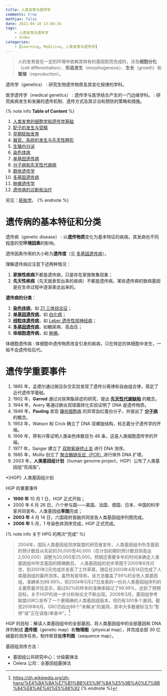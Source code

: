 ```yaml
---
title: 人类发育与遗传学
comments: true
mathjax: false
date: 2021-04-10 13:50:34
tags:
    - 人类发育与遗传学
    - Index
categories:
    - [Learning, Medicine, 人类发育与遗传学]
---
```


> 人的发育是在一定的环境中依赖其特有的基因型而完成的，涉及**细胞分化**（cell
> differentiation）、**形态发生**（morphogenesis）、**生长**（growth）和**繁殖**（reproduction）。

遗传学（genetics）
: 研究生物遗传物质及其变化规律的学科。

医学遗传学（medical genetics）
: 遗传学与医学结合产生的一门边缘学科。
: 研究疾病发生和发展的遗传机制、遗传方式及其诊治和预防的策略和措施。

<!-- more -->

{% note info **Table of Content** %}
1. <a href="{% post_path 人类发育的细胞学和遗传学基础 %}">人类发育的细胞学和遗传学基础</a>
2. <a href="{% post_path 配子的发生与受精 %}">配子的发生与受精</a>
3. <a href="{% post_path 人胚发生和早期发育 %}">早期胚胎发育</a>
4. <a href="{% post_path 器官、系统的发生与先天性畸形 %}">器官、系统的发生与先天性畸形</a>
5. <a href="{% post_path 生殖内分泌 %}">生殖内分泌</a>
6. <a href="{% post_path 染色体病 %}">染色体病</a>
7. <a href="{% post_path 单基因遗传病 %}">单基因遗传病</a>
8. <a href="{% post_path 分子病和先天性代谢病 %}">分子病和先天性代谢病</a>
9. <a href="{% post_path 群体遗传学 %}">群体遗传学</a>
10. <a href="{% post_path 多基因遗传病 %}">多基因遗传病</a>
11. <a href="{% post_path 肿瘤遗传学 %}">肿瘤遗传学</a>
12. <a href="{% post_path 遗传病的诊断和治疗 %}">遗传病的诊断和治疗</a>

另见：<a href="{% post_path 胚胎学 %}">胚胎学</a>。
{% endnote %}

# 遗传病的基本特征和分类

遗传病（genetic disease）
: 以**遗传物质**变化为基本特征的疾病，其发病也不同程度的受**环境因素**的影响。

遗传因素作用的大小称为**遗传度**（见
<a href="{% post_path 多基因遗传病 %}#遗传度">多基因遗传病</a>）。

理解遗传病应注意下述两种情况：
1. **家族性疾病**不都是遗传病，只是存在家族聚集现象；
2. **先天性疾病**（先天就表型出来的疾病）不都是遗传病，某些遗传病的致病基因是在生命过程中逐渐表达出来的。

**遗传病的分类**：
1. <a href="{% post_path 染色体病 %}">**染色体病**</a>，如 <a href="{% post_path 染色体病 %}#21-三体综合征">21 三体综合征</a>；
2. <a href="{% post_path 单基因遗传病 %}">**单基因遗传病**</a>，如 <a href="{% post_path 分子病和先天性代谢病 %}?highlight=白化病#氨基酸代谢病">白化病</a>；
3. <a href="{% post_path 单基因遗传病 %}#线粒体遗传病">**线粒体遗传病**</a>，如 <a href="{% post_path 单基因遗传病 %}#常见线粒体遗传病">Leber 遗传性视神经病</a>；
4. <a href="{% post_path 多基因遗传病 %}">**多基因遗传病**</a>，如糖尿病、高血压；
5. **体细胞遗传病**，如 <a href="{% post_path 肿瘤遗传学 %}">肿瘤</a>。

体细胞遗传病
: 体细胞中遗传物质改变引发的疾病，只在特定的体细胞中发生，一般不会遗传给后代。

# 遗传学重要事件

1. 1865 年，孟德尔通过豌豆杂交实验发现了遗传分离律和自由组合律，萸定了近代遗传学基础。
2. 1902 年，**Garrod** 通过对尿黑酯尿症的研究，提出 <a href="{% post_path 分子病和先天性代谢病 %}#">**先天性代谢缺陷**</a> 的概念。
4. 1944 年，Avery 等通过肺炎双球菌转化实验证明了 DNA 是遗传物质。
6. 1949 年，**Pauling** 发现 <a href="{% post_path 分子病和先天性代谢病 %}?highlight=镰状细胞病#异常血红蛋白病类型">镰状细胞病</a> 的异常血红蛋白分子，并提出了 <a href="{% post_path 分子病和先天性代谢病 %}#">**分子病**</a> 的概念。
5. 1953 年，Watson 和 Crick 确立了 DNA 双螺旋结构，标志着分子遗传学的开端。
3. 1956 年，蒋有兴等证明人类染色体数目为 46 条，这是人类细胞遗传学的开端。
7. 1977 年，Sanger 建立了 <a href="{% post_path 人类发育的细胞学和遗传学基础 %}?highlight=双脱氧链终止法#dna-测序">双脱氧链终止法</a> 进行 DNA 测序。
8. 1985 年，Mullis 创立了 <a href="{% post_path 人类发育的细胞学和遗传学基础 %}?highlight=聚合酶链反应 PCR#PCR">聚合酶链反应（PCR）</a>进行体外 DNA 扩增。
9. 2003 年，**人类基因组计划**（human genome project，HGP）公布了人类基因组“完成版”。

*[HGP]: 人类基因组计划

HGP 的重要事件
- **1990 年** 10 月 1 日，HGP 正式开始；
- 2000 年 6 月 26 日，六个参与国——美国、法国、德国、日本、中国的科学家共同宣布，人类基因组**草图**完成；
- **2003 年** 4 月 14 日，六国政府首脑共同宣告人类基因组序列图完成。
- **2006 年** 5 月，1 号染色体测序完成，HGP 正式完成。

{% note info 关于 HPG 的两次“完成” %}
> 2004年，国际人类基因组测序联盟的研究者宣布，人类基因组中所含基因的预计数目从先前的30,000至40,000（在计划初期的预计数目则高达2,000,000）调整为20,000至25,000。预期还需要多年的时间来确定人类基因组中所含基因的精确数目。
> 人类基因组的初步草图于2000年6月问世，到2001年2月完成并发表了工作草案，随后在2003年4月14日完成了人类基因组的最终测序。虽然有报导称，该方法覆盖了99%的全色人类基因组，准确率为99.99%，但2004年5月27日发表的一份对人类基因组序列的主要质量评估显示，超过92%的样本的准确率超过了99.99%，达到了预期目标。关于HGP的进一步分析和论文不断出现。2009年3月，基因组参考联盟(GRC)发布了一个更精确的人类基因组版本，但仍有300多个漏洞。截至2019年6月，GRC仍指出89个“未解决”的漏洞，其中大多数被标注为“暂停”或“正在调查/审查中”。[^1]

[^1]: https://zh.wikipedia.org/zh-hans/%E4%BA%BA%E7%B1%BB%E5%9F%BA%E5%9B%A0%E7%BB%84%E8%AE%A1%E5%88%92
{% endnote %}

HGP 的目标：解读人类基因组中的全部基因，将人类基因组中的全部基因和 DNA 序列制成
**遗传图**（genetic map）和**物理图**（physical map），并完成全部
30 亿碱基的测序任务，制作核苷酸**序列图**（sequence map）。

基因组测序方法：
- 基因组公共研究中心：分级霰弹法
- Celera 公司：全基因组霰弹法
